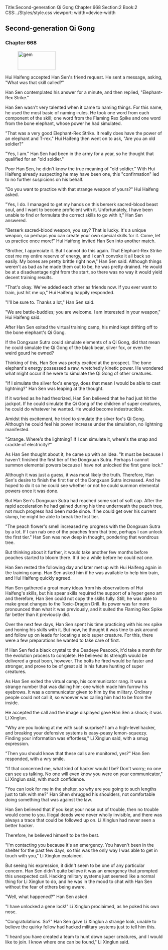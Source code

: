 Title:Second-generation Qi Gong 
Chapter:668 
Section:2 
Book:2 
CSS:../Styles/style.css 
viewport: width=device-width
  
## Second-generation Qi Gong
### Chapter 668 
<figure>
	<img src="../Images/gem.gif" alt="gem" id="gem" width="120" height="60" />
</figure>
  

  
  Hui Haifeng accepted Han Sen's friend request. He sent a message, asking, "What was that skill called?"

Han Sen contemplated his answer for a minute, and then replied, "Elephant-Rex Strike."

Han Sen wasn't very talented when it came to naming things. For this name, he used the most basic of naming-rules. He took one word from each component of the skill; one word from the Flaming Rex Spike and one word from the bone elephant, whose power he had simulated.

"That was a very good Elephant-Rex Strike. It really does have the power of an elephant and T-rex." Hui Haifeng then went on to ask, "Are you an old soldier?"

"Yes, I am." Han Sen had been in the army for a year, so he thought that qualified for an "old soldier."

Poor Han Sen, he didn't know the true meaning of "old soldier." With Hui Haifeng already suspecting he may have been one, this "confirmation" led to no further suspicions on his behalf.

"Do you want to practice with that strange weapon of yours?" Hui Haifeng asked.

"Yes, I do. I managed to get my hands on this berserk sacred-blood beast soul, and I want to become proficient with it. Unfortunately, I have been unable to find or formulate the correct skills to go with it," Han Sen answered.

"Berserk sacred-blood weapon, you say? That is lucky. It's a unique weapon, so perhaps you can create your own special skills for it. Come, let us practice once more!" Hui Haifeng invited Han Sen into another match.

"Brother, I appreciate it. But I cannot do this again. That Elephant-Rex Strike cost me my entire reserve of energy, and I can't convoke it all back so easily. My bones are pretty brittle right now," Han Sen said. Although things weren't as bad as he made them out to be, he was pretty drained. He would be at a disadvantage right from the start, so there was no way it would yield decent training results.

"That's okay. We've added each other as friends now. If you ever want to train, just hit me up," Hui Haifeng happily responded.

"I'll be sure to. Thanks a lot," Han Sen said.

"We are battle-buddies; you are welcome. I am interested in your weapon," Hui Haifeng said.

After Han Sen exited the virtual training camp, his mind kept drifting off to the bone elephant's Qi Gong.

If the Dongxuan Sutra could simulate elements of a Qi Gong, did that mean he could simulate the Qi Gong of the black bear, silver fox, or even the weird gourd he owned?

Thinking of this, Han Sen was pretty excited at the prospect. The bone elephant's energy possessed a raw, wretchedly kinetic power. He wondered what might occur if he were to simulate the Qi Gong of other creatures.

"If I simulate the silver fox's energy, does that mean I would be able to cast lightning?" Han Sen was leaping at the thought.

If it worked as he had theorized, Han Sen believed that he had just hit the jackpot. If he could simulate the Qi Gong of the children of super creatures, he could do whatever he wanted. He would become indestructible.

Amidst this excitement, he tried to simulate the silver fox's Qi Gong. Although he could feel his power increase under the simulation, no lightning manifested.

"Strange. Where's the lightning? If I can simulate it, where's the snap and crackle of electricity?"

As Han Sen thought about it, he came up with an idea. "It must be because I haven't finished the first tier of the Dongxuan Sutra. Perhaps I cannot summon elemental powers because I have not unlocked the first gene lock."

Although it was just a guess, it was most likely the truth. Therefore, Han Sen's desire to finish the first tier of the Dongxuan Sutra increased. And he hoped to do it so he could see whether or not he could summon elemental powers once it was done.

But Han Sen's Dongxuan Sutra had reached some sort of soft cap. After the rapid acceleration he had gained during his time underneath the peach tree, not much progress had been made since. If he could get over his current slump, he might be able to break the first tier.

"The peach flower's smell increased my progress with the Dongxuan Sutra by a lot. If I can nab one of the peaches from that tree, perhaps I can unlock the first tier." Han Sen was now deep in thought, pondering that wondrous tree.

But thinking about it further, it would take another few months before peaches started to bloom there. It'd be a while before he could eat one.

Han Sen rested the following day and later met up with Hui Haifeng again in the training camp. Han Sen asked him if he was available to help him train, and Hui Haifeng quickly agreed.

Han Sen gathered a great many ideas from his observations of Hui Haifeng's skills, but his spear skills required the support of a hyper geno art and therefore, Han Sen could not copy the skills fully. Still, he was able to make great changes to the Toxic-Dragon Drill. Its power was far more pronounced than what it was previously, and it suited the Flaming Rex Spike far better than it previously did.

Over the next few days, Han Sen spent his time practicing with his rex spike and honing his skills with it. But now, he thought it was time to ask around and follow up on leads for locating a solo super creature. For this, there were a few preparations he wanted to take care of first.

If Han Sen fed a black crystal to the Deadeye Peacock, it'd take a month for the evolution process to complete. He believed its strength would be delivered a great boon, however. The bolts he fired would be faster and stronger, and prove to be of great aid in his future hunting of super creatures.

As Han Sen exited the virtual camp, his communicator rang. It was a strange number that was dialing him; one which made him furrow his eyebrows. It was a communicator given to him by the military. Ordinary people could not call it, so whoever was calling him had to be from the inside.

He accepted the call and the image displayed gave Han Sen a shock; it was Li Xinglun.

"Why are you looking at me with such surprise? I am a high-level hacker, and breaking your defensive systems is easy-peasy lemon-squeezy. Finding your information was effortless," Li Xinglun said, with a smug expression.

"Then you should know that these calls are monitored, yes?" Han Sen responded, with a wry smile.

"If that concerned me, what kind of hacker would I be? Don't worry; no one can see us talking. No one will even know you were on your communicator," Li Xinglun said, with much confidence.

"You can look for me in the shelter, so why are you going to such lengths just to talk with me?" Han Shen shrugged his shoulders, not comfortable doing something that was against the law.

Han Sen believed that if you kept your nose out of trouble, then no trouble would come to you. Illegal deeds were never wholly invisible, and there was always a trace that could be followed up on. Li Xinglun had never seen a better hacker.

Therefore, he believed himself to be the best.

"I'm contacting you because it's an emergency. You haven't been in the shelter for the past few days, so this was the only way I was able to get in touch with you," Li Xinglun explained.

But seeing his expression, it didn't seem to be one of any particular concern. Han Sen didn't quite believe it was an emergency that prompted this unexpected call. Hacking military systems just seemed like a normal thing for Li Xinglun to do, and he was in the mood to chat with Han Sen without the fear of others being aware.

"Well, what happened?" Han Sen asked.

"I have unlocked a gene lock!" Li Xinglun proclaimed, as he poked his own nose.

"Congratulations. So?" Han Sen gave Li Xinglun a strange look, unable to believe the quirky fellow had hacked military systems just to tell him this.

"I heard you have created a team to hunt down super creatures, and I would like to join. I know where one can be found," Li Xinglun said.
